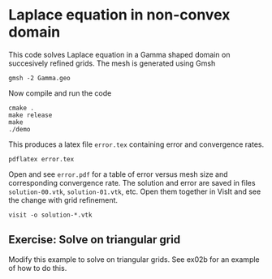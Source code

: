 # Laplace equation in non-convex domain

This code solves Laplace equation in a Gamma shaped domain on succesively refined grids. The mesh is generated using Gmsh

```shell
gmsh -2 Gamma.geo
```

Now compile and run the code

```shell
cmake .
make release
make
./demo
```

This produces a latex file `error.tex` containing error and convergence rates.

```shell
pdflatex error.tex
```

Open and see `error.pdf` for a table of error versus mesh size and corresponding convergence rate. The solution and error are saved in files `solution-00.vtk`, `solution-01.vtk`, etc. Open them together in VisIt and see the change with grid refinement.

```shell
visit -o solution-*.vtk
```

## Exercise: Solve on triangular grid

Modify this example to solve on triangular grids. See ex02b for an example of how to do this.
